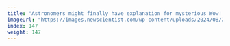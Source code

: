 ```yaml
---
title: "Astronomers might finally have explanation for mysterious Wow! signal"
imageUrl: "https://images.newscientist.com/wp-content/uploads/2024/08/21113241/SEI_218106150.jpg?width=788"
index: 147
weight: 147
---
```

